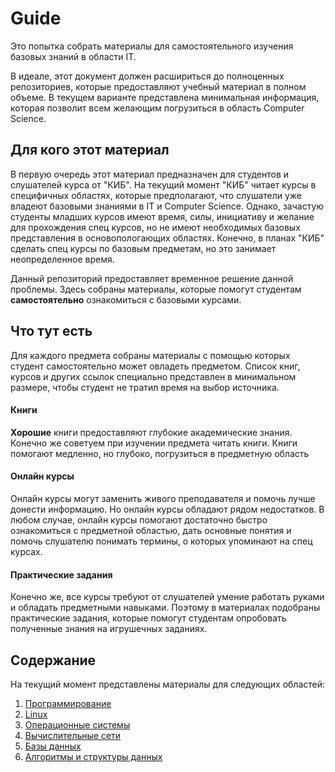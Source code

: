 # Guide

Это попытка собрать материалы для самостоятельного изучения базовых знаний в области IT.

В идеале, этот документ должен расшириться до полноценных репозиториев, которые предоставляют учебный материал в полном объеме. В текущем варианте представлена минимальная информация, которая позволит всем желающим погрузиться в область Computer Science.

## Для кого этот материал
В первую очередь этот материал предназначен для студентов и слушателей курса от "КИБ". На текущий момент "КИБ" читает курсы в специфичных областях, которые предполагают, что слушатели уже владеют базовыми знаниями в IT и Computer Science. Однако, зачастую студенты младших курсов имеют время, силы, инициативу и желание для прохождения спец курсов, но не имеют необходимых базовых представления в основопологающих областях. Конечно, в планах "КИБ" сделать спец курсы по базовым предметам, но это занимает неопределенное время.

Данный репозиторий предоставляет временное решение данной проблемы. Здесь собраны материалы, которые помогут студентам **самостоятельно** ознакомиться с базовыми курсами.

## Что тут есть
Для каждого предмета собраны материалы с помощью которых студент самостоятельно может овладеть предметом. Список книг, курсов и других ссылок специально представлен в минимальном размере, чтобы студент не тратил время на выбор источника.

#### Книги
**Хорошие** книги предоставляют глубокие академические знания. Конечно же советуем при изучении предмета читать книги. Книги помогают медленно, но глубоко, погрузиться в предметную область

#### Онлайн курсы
Онлайн курсы могут заменить живого преподавателя и помочь лучше донести информацию. Но онлайн курсы обладают рядом недостатков. В любом случае, онлайн курсы помогают достаточно быстро ознакомиться с предметной областью, дать основные понятия и помочь слушателю понимать термины, о которых упоминают на спец курсах.

#### Практические задания
Конечно же, все курсы требуют от слушателей умение работать руками и обладать предметными навыками. Поэтому в материалах подобраны практические задания, которые помогут студентам опробовать полученные знания на игрушечных заданиях.

## Содержание

На текущий момент представлены материалы для следующих областей:
1. [Программирование](Programming.md)
2. [Linux](Linux.md)
3. [Операционные системы](OS.md)
4. [Вычислительные сети](Network.md)
5. [Базы данных](Database.md)
6. [Алгоритмы и структуры данных](Algorithms.md)
